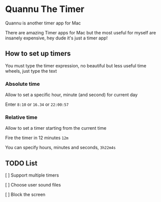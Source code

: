 # Quannu The Timer

Quannu is another timer app for Mac

There are amazing Timer apps for Mac but the most useful for myself are insanely expensive, hey dude it's just a timer app!

## How to set up timers

You must type the timer expression, no beautiful but less useful time wheels, just type the text

### Absolute time

Allow to set a specific hour, minute (and second) for current day

Enter `8:10` or `16.34` or `22:00:57`

### Relative time

Allow to set a timer starting from the current time

Fire the timer in 12 minutes `12m`

You can specify hours, minutes and seconds, `3h22m4s`

## TODO List

[ ] Support multiple timers
 
[ ] Choose user sound files

[ ] Block the screen 